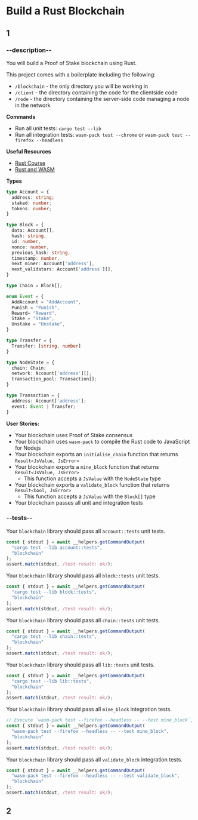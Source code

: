 # Build a Rust Blockchain

## 1

### --description--

You will build a Proof of Stake blockchain using Rust.

This project comes with a boilerplate including the following:

- `/blockchain` - the only directory you will be working in
- `/client` - the directory containing the code for the clientside code
- `/node` - the directory containing the server-side code managing a node in the network

**Commands**

- Run all unit tests: `cargo test --lib`
- Run all integration tests: `wasm-pack test --chrome` or `wasm-pack test --firefox --headless`

**Useful Resources**

- [Rust Course](https://www.freecodecamp.org/news/rust-in-replit/)
- [Rust and WASM](https://rustwasm.github.io/docs/book/)

**Types**

```typescript
type Account = {
  address: string;
  staked: number;
  tokens: number;
}

type Block = {
  data: Account[],
  hash: string,
  id: number,
  nonce: number,
  previous_hash: string,
  timestamp: number,
  next_miner: Account['address'],
  next_validators: Account['address'][],
}

type Chain = Block[];

enum Event = {
  AddAccount = "AddAccount",
  Punish = "Punish",
  Reward= "Reward",
  Stake = "Stake",
  Unstake = "Unstake",
}

type Transfer = {
  Transfer: [string, number]
}

type NodeState = {
  chain: Chain;
  network: Account['address'][];
  transaction_pool: Transaction[];
}

type Transaction = {
  address: Account['address'];
  event: Event | Transfer;
}
```

**User Stories:**

- Your blockchain uses Proof of Stake consensus
- Your blockchain uses `wasm-pack` to compile the Rust code to JavaScript for Nodejs
- Your blockchain exports an `initialise_chain` function that returns `Result<JsValue, JsError>`
- Your blockchain exports a `mine_block` function that returns `Result<JsValue, JsError>`
  - This function accepts a `JsValue` with the `NodeState` type
- Your blockchain exports a `validate_block` function that returns `Result<bool, JsError>`
  - This function accepts a `JsValue` with the `Block[]` type
- Your blockchain passes all unit and integration tests

### --tests--

Your `blockchain` library should pass all `account::tests` unit tests.

```js
const { stdout } = await __helpers.getCommandOutput(
  "cargo test --lib account::tests",
  "blockchain"
);
assert.match(stdout, /test result: ok/);
```

Your `blockchain` library should pass all `block::tests` unit tests.

```js
const { stdout } = await __helpers.getCommandOutput(
  "cargo test --lib block::tests",
  "blockchain"
);
assert.match(stdout, /test result: ok/);
```

Your `blockchain` library should pass all `chain::tests` unit tests.

```js
const { stdout } = await __helpers.getCommandOutput(
  "cargo test --lib chain::tests",
  "blockchain"
);
assert.match(stdout, /test result: ok/);
```

Your `blockchain` library should pass all `lib::tests` unit tests.

```js
const { stdout } = await __helpers.getCommandOutput(
  "cargo test --lib lib::tests",
  "blockchain"
);
assert.match(stdout, /test result: ok/);
```

Your `blockchain` library should pass all `mine_block` integration tests.

```js
// Execute `wasm-pack test --firefox --headless -- --test mine_block`, and pipe output to tests client
const { stdout } = await __helpers.getCommandOutput(
  "wasm-pack test --firefox --headless -- --test mine_block",
  "blockchain"
);
assert.match(stdout, /test result: ok/);
```

Your `blockchain` library should pass all `validate_block` integration tests.

```js
const { stdout } = await __helpers.getCommandOutput(
  "wasm-pack test --firefox --headless -- --test validate_block",
  "blockchain"
);
assert.match(stdout, /test result: ok/);
```

## 2
